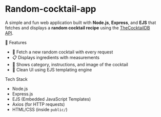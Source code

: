 # Random-cocktail-app
A simple and fun web application built with **Node.js**, **Express**, and **EJS** that fetches and displays a **random cocktail recipe** using the [TheCocktailDB API](https://www.thecocktaildb.com/api.php).

🚀 Features
- 🔁 Fetch a new random cocktail with every request
- 📋 Displays ingredients with measurements
- 🥃 Shows category, instructions, and image of the cocktail
- 🎨 Clean UI using EJS templating engine

Tech Stack
- Node.js
- Express.js
- EJS (Embedded JavaScript Templates)
- Axios (for HTTP requests)
- HTML/CSS (inside `public/`)
